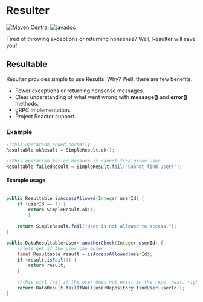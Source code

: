# Resulter
[![Maven Central](https://maven-badges.herokuapp.com/maven-central/com.iamceph.resulter/resulter/badge.svg)](https://maven-badges.herokuapp.com/maven-central/com.iamceph.resulter/resulter)
[![javadoc](https://javadoc.io/badge2/com.iamceph.resulter/resulter/javadoc.svg)](https://javadoc.io/doc/com.iamceph.resulter/resulter)

Tired of throwing exceptions or returning nonsense? Well, Resulter will save you! 

## Resultable
Resulter provides simple to use Results. Why? Well, there are few benefits.
  - Fewer exceptions or returning nonsense messages.
  - Clear understanding of what went wrong with **message()** and **error()** methods.
  - gRPC implementation.
  - Project Reactor support.
  
### Example
```java
//this operation ended normally
Resultable okResult = SimpleResult.ok();

//this operation failed because it cannot find given user.
Resultable failedResult = SimpleResult.fail("Cannot find user!");
```

#### Example usage
```java

public Resultable isAccessAllowed(Integer userId) {
    if (userId == 1) {
        return SimpleResult.ok();
        }
    
    return SimpleResult.fail("User is not allowed to access.");
}

public DataResultable<User> anotherCheck(Integer userId) {
    //lets get if the user can enter
    final Resultable result = isAccessAllowed(userId);
    if (result.isFail()) {
        return result;
    }
    
    //this will fail if the user does not exist in the repo, neat, right? :)
    return DataResult.failIfNull(userRepository.findUser(userId));
}
```

